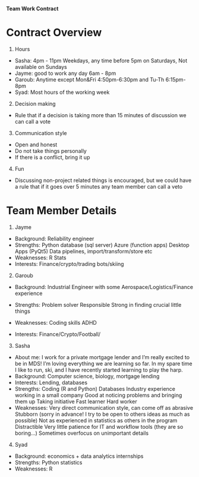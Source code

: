 **Team Work Contract**

# Contract Overview
1. Hours
- Sasha: 4pm - 11pm Weekdays, any time before 5pm on Saturdays, Not available on Sundays
- Jayme: good to work any day 6am - 8pm
- Garoub: Anytime except Mon&Fri 4:50pm-6:30pm and Tu-Th 6:15pm-8pm
- Syad: Most hours of the working week

2. Decision making
- Rule that if a decision is taking more than 15 minutes of discussion we can call a vote

3. Communication style
- Open and honest
- Do not take things personally
- If there is a conflict, bring it up

4. Fun
- Discussing non-project related things is encouraged, but we could have a rule that if it goes over 5 minutes any team member can call a veto

# Team Member Details
1. Jayme
  - Background: Reliability engineer
  - Strengths:
            Python
            database (sql server)
            Azure (function apps)
            Desktop Apps (PyQt5)
            Data pipelines, import/transform/store etc
  - Weaknesses: 
            R 
            Stats
  - Interests: 
            Finance/crypto/trading bots/skiing
2. Garoub
-   Background: Industrial Engineer with some Aerospace/Logistics/Finance experience
-   Strengths: 
            Problem solver
            Responsible 
            Strong in finding crucial little things 
  - Weaknesses: 
            Coding skills 
            ADHD

  - Interests:
            Finance/Crypto/Football/

3. Sasha

-   About me: I work for a private mortgage lender and I’m really excited to be in MDS! I’m loving everything we are learning so far. In my spare time I like to run, ski, and I have recently started learning to play the harp.
-   Background: Computer science, biology, mortgage lending
-   Interests: Lending, databases
-   Strengths: 
            Coding (R and Python)
            Databases
            Industry experience working in a small company
            Good at noticing problems and bringing them up
            Taking initiative
            Fast learner
            Hard worker
-   Weaknesses: 
            Very direct communication style, can come off as abrasive
            Stubborn (sorry in advance! I try to be open to others ideas as much as possible)
            Not as experienced in statistics as others in the program
            Distractible
            Very little patience for IT and workflow tools (they are so boring…)
            Sometimes overfocus on unimportant details
4. Syad
-   Background: economics + data analytics internships
-   Strengths: 
            Python
            statistics
-   Weaknesses: 
             R
